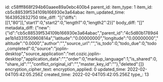 id: c58fff868f294b60aaee89a0ebc400b4
parent_id: 
item_type: 1
item_id: cb5c88539f534109b166930e3a64abac
item_updated_time: 1643952832750
title_diff: "[{\"diffs\":[[1,\"80\"]],\"start1\":0,\"start2\":0,\"length1\":0,\"length2\":2}]"
body_diff: "[]"
metadata_diff: {"new":{"id":"cb5c88539f534109b166930e3a64abac","parent_id":"4c5d80b1789d4ae1b1d331550960814a","latitude":"0.00000000","longitude":"0.00000000","altitude":"0.0000","author":"","source_url":"","is_todo":0,"todo_due":0,"todo_completed":0,"source":"joplin-desktop","source_application":"net.cozic.joplin-desktop","application_data":"","order":0,"markup_language":1,"is_shared":0,"share_id":"","conflict_original_id":"","master_key_id":""},"deleted":[]}
encryption_cipher_text: 
encryption_applied: 0
updated_time: 2022-02-04T05:42:05.256Z
created_time: 2022-02-04T05:42:05.256Z
type_: 13